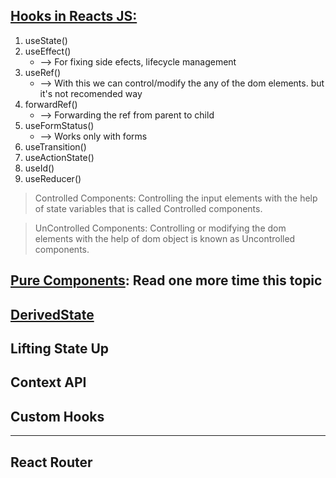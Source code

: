## <u>Hooks in Reacts JS: </u>
1. useState()
2. useEffect()
    * --> For fixing side efects, lifecycle management
3. useRef()
    * --> With this we can control/modify the any of the dom elements. but it's not recomended way 
4. forwardRef()
   * --> Forwarding the ref from parent to child
5. useFormStatus()
    * --> Works only with forms
6. useTransition()
7. useActionState()
8. useId()
9. useReducer()


> Controlled Components:
  Controlling the input elements with the help of state variables that is called Controlled components.

> UnControlled Components: 
  Controlling or modifying the dom elements with the help of dom object is known as Uncontrolled components.

## <u>Pure Components</u>: Read one more time this topic
## <u>DerivedState</u>
## Lifting State Up
## Context API
## Custom Hooks

***

## React Router

